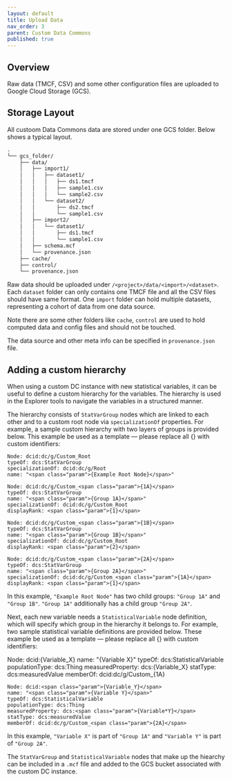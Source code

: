 ```yaml
---
layout: default
title: Upload Data
nav_order: 3
parent: Custom Data Commons
published: true
---
```


## Overview

Raw data (TMCF, CSV) and some other configuration files are uploaded to Google
Cloud Storage (GCS).

## Storage Layout

All custoom Data Commons data are stored under one GCS folder. Below shows a
typical layout.

```txt
.
└── gcs_folder/
    ├── data/
    │   ├── import1/
    │   │   ├── dataset1/
    │   │   │   ├── ds1.tmcf
    │   │   │   ├── sample1.csv
    │   │   │   └── sample2.csv
    │   │   └── dataset2/
    │   │       ├── ds2.tmcf
    │   │       └── sample1.csv
    │   ├── import2/
    │   │   └── dataset1/
    │   │       ├── ds1.tmcf
    │   │       └── sample1.csv
    │   ├── schema.mcf
    │   └── provenance.json
    ├── cache/
    ├── control/
    └── provenance.json
```

Raw data should be uploaded under `/<project>/data/<import>/<dataset>`. Each
`dataset` folder can only contains one TMCF file and all the CSV files should
have same format. One `import` folder can hold multiple datasets, representing a
cohort of data from one data source.

Note there are some other folders like `cache`, `control` are used to hold
computed data and config files and should not be touched.

The data source and other meta info can be specified in `provenance.json` file.

## Adding a custom hierarchy

When using a custom DC instance with new statistical variables, it can be useful to define a custom hierarchy for the variables. The hierarchy is used in the Explorer tools to navigate the variables in a structured manner.

The hierarchy consists of `StatVarGroup` nodes which are linked to each other and to a custom root node via `specializationOf` properties. For example, a sample custom hierarchy with two layers of groups is provided below. This example be used as a template — please replace all <span class="param">{}</span> with custom identifiers:

<div class="schema-example">

    Node: dcid:dc/g/Custom_Root
    typeOf: dcs:StatVarGroup
    specializationOf: dcid:dc/g/Root
    name: "<span class="param">{Example Root Node}</span>"

    Node: dcid:dc/g/Custom_<span class="param">{1A}</span>
    typeOf: dcs:StatVarGroup
    name: "<span class="param">{Group 1A}</span>"
    specializationOf: dcid:dc/g/Custom_Root
    displayRank: <span class="param">{1}</span>

    Node: dcid:dc/g/Custom_<span class="param">{1B}</span>
    typeOf: dcs:StatVarGroup
    name: "<span class="param">{Group 1B}</span>"
    specializationOf: dcid:dc/g/Custom_Root
    displayRank: <span class="param">{2}</span>

    Node: dcid:dc/g/Custom_<span class="param">{2A}</span>
    typeOf: dcs:StatVarGroup
    name: "<span class="param">{Group 2A}</span>"
    specializationOf: dcid:dc/g/Custom_<span class="param">{1A}</span>
    displayRank: <span class="param">{1}</span>

</div>

In this example, `"Example Root Node"` has two child groups: `"Group 1A"` and `"Group 1B"`. `"Group 1A"` additionally has a child group `"Group 2A"`.

Next, each new variable needs a `StatisticalVariable` node definition, which will specify which group in the hierarchy it belongs to. For example, two sample statistical variable definitions are provided below. These example be used as a template — please replace all <span class="param">{}</span> with custom identifiers:

<div class="schema-example">
    Node: dcid:<span class="param">{Variable_X}</span>
    name: "<span class="param">{Variable X}</span>"
    typeOf: dcs:StatisticalVariable
    populationType: dcs:Thing
    measuredProperty: dcs:<span class="param">{Variable_X}</span>
    statType: dcs:measuredValue
    memberOf: dcid:dc/g/Custom_<span class="param">{1A}</span>

    Node: dcid:<span class="param">{Variable_Y}</span>
    name: "<span class="param">{Variable Y}</span>"
    typeOf: dcs:StatisticalVariable
    populationType: dcs:Thing
    measuredProperty: dcs:<span class="param">{Variable*Y}</span>
    statType: dcs:measuredValue
    memberOf: dcid:dc/g/Custom_<span class="param">{2A}</span>

</div>

In this example, `"Variable X"` is part of `"Group 1A"` and `"Variable Y"` is part of `"Group 2A"`.

The `StatVarGroup` and `StatisticalVariable` nodes that make up the hiearchy can be included in a `.mcf` file and added to the GCS bucket associated with the custom DC instance.
